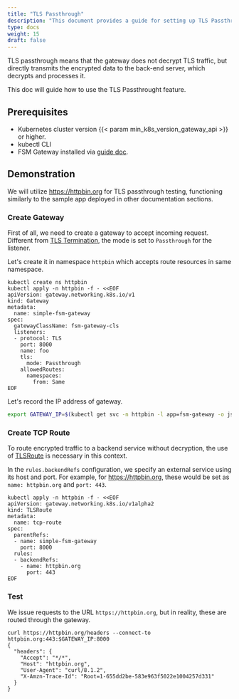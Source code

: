 ```yaml
---
title: "TLS Passthrough"
description: "This document provides a guide for setting up TLS Passthrough in FSM Gateway, allowing encrypted traffic to be routed directly to backend servers. It includes prerequisites, steps for creating a Gateway and TCP Route for the feature, and demonstrates testing the setup."
type: docs
weight: 15
draft: false
---
```


TLS passthrough means that the gateway does not decrypt TLS traffic, but directly transmits the encrypted data to the back-end server, which decrypts and processes it.

This doc will guide how to use the TLS Passthrought feature.

## Prerequisites

- Kubernetes cluster version {{< param min_k8s_version_gateway_api >}} or higher.
- kubectl CLI
- FSM Gateway installed via [guide doc](/guides/traffic_management/ingress/fsm_gateway/installation).

## Demonstration

We will utilize https://httpbin.org for TLS passthrough testing, functioning similarly to the sample app deployed in other documentation sections.

### Create Gateway

First of all, we need to create a gateway to accept incoming request. Different from [TLS Termination](/guides/traffic_management/ingress/fsm_gateway/tls_termination/), the mode is set to `Passthrough` for the listener.

Let's create it in namespace `httpbin` which accepts route resources in same namespace.

```shell
kubectl create ns httpbin
kubectl apply -n httpbin -f - <<EOF
apiVersion: gateway.networking.k8s.io/v1
kind: Gateway
metadata:
  name: simple-fsm-gateway
spec:
  gatewayClassName: fsm-gateway-cls
  listeners:
  - protocol: TLS
    port: 8000
    name: foo
    tls:
      mode: Passthrough
    allowedRoutes:
      namespaces:
        from: Same
EOF
```

Let's record the IP address of gateway.

```bash
export GATEWAY_IP=$(kubectl get svc -n httpbin -l app=fsm-gateway -o jsonpath='{.items[0].status.loadBalancer.ingress[0].ip}')
```

### Create TCP Route

To route encrypted traffic to a backend service without decryption, the use of [TLSRoute](https://gateway-api.sigs.k8s.io/reference/spec/#gateway.networking.k8s.io/v1alpha2.TLSRoute) is necessary in this context.

In the `rules.backendRefs` configuration, we specify an external service using its host and port. For example, for https://httpbin.org, these would be set as `name: httpbin.org` and `port: 443`.

```shell
kubectl apply -n httpbin -f - <<EOF
apiVersion: gateway.networking.k8s.io/v1alpha2
kind: TLSRoute
metadata:
  name: tcp-route
spec:
  parentRefs:
  - name: simple-fsm-gateway
    port: 8000
  rules:
  - backendRefs:
    - name: httpbin.org
      port: 443
EOF
```

### Test

We issue requests to the URL `https://httpbin.org`, but in reality, these are routed through the gateway. 

```shell
curl https://httpbin.org/headers --connect-to httpbin.org:443:$GATEWAY_IP:8000
{
  "headers": {
    "Accept": "*/*",
    "Host": "httpbin.org",
    "User-Agent": "curl/8.1.2",
    "X-Amzn-Trace-Id": "Root=1-655dd2be-583e963f5022e1004257d331"
  }
}
```